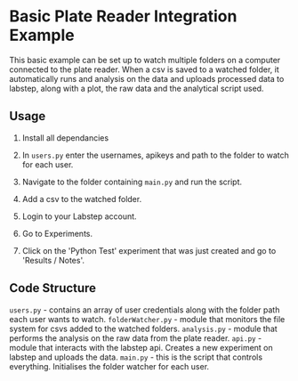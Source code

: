 # Basic Plate Reader Integration Example

This basic example can be set up to watch multiple folders on a computer connected to the plate reader. When a csv is saved to a watched folder, it automatically runs and analysis on the data and uploads processed data to labstep, along with a plot, the raw data and the analytical script used.

## Usage

1. Install all dependancies

2. In `users.py` enter the usernames, apikeys and path to the folder to watch for each user.

3. Navigate to the folder containing `main.py` and run the script. 

4. Add a csv to the watched folder.

5. Login to your Labstep account.

6. Go to Experiments.

7. Click on the 'Python Test' experiment that was just created and go to 'Results / Notes'.

## Code Structure

`users.py` - contains an array of user credentials along with the folder path each user wants to watch.
`folderWatcher.py` - module that monitors the file system for csvs added to the watched folders.
`analysis.py` - module that performs the analysis on the raw data from the plate reader.
`api.py` - module that interacts with the labstep api. Creates a new experiment on labstep and uploads the data.
`main.py` - this is the script that controls everything. Initialises the folder watcher for each user. 